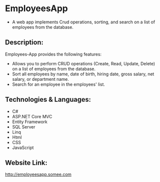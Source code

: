 # EmployeesApp
- A web app implements Crud operations, sorting, and search on a list of employees from the database.

## Description:
Employees-App provides the following features:
- Allows you to perform CRUD operations (Create, Read, Update, Delete) on a list of employees from the database.
- Sort all employees by name, date of birth, hiring date, gross salary, net salary, or department name.
- Search for an employee in the employees' list.

## Technologies & Languages:
- C#
- ASP.NET Core MVC
- Entity Framework 
- SQL Server 
- Linq
- Html
- CSS
- JavaScript

## Website Link:
http://employeesapp.somee.com
